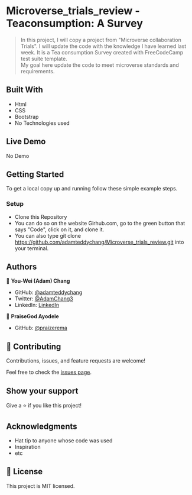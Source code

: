 # Microverse_trials_review - Teaconsumption: A Survey

> In this project, I will copy a project from "Microverse collaboration Trials". 
> I will update the code with the knowledge I have learned last week. 
> It is a Tea consumption Survey created with FreeCodeCamp test suite template.  
> My goal here update the code to meet microverse standards and requirements.



## Built With

- Html
- CSS
- Bootstrap
- No Technologies used

## Live Demo
No Demo

## Getting Started


To get a local copy up and running follow these simple example steps.

### Setup
- Clone this Repository
- You can do so on the website Girhub.com, go to the green button that says "Code", click on it, and clone it. 
- You can also type git clone https://github.com/adamteddychang/Microverse_trials_review.git into your terminal. 



## Authors

👤 **You-Wei (Adam) Chang**

- GitHub: [@adamteddychang](https://github.com/adamteddychang)
- Twitter: [@AdamChang3](https://twitter.com/AdamChang3)
- LinkedIn: [LinkedIn](https://linkedin.com/in/linkedinhandle)

👤 **PraiseGod Ayodele**
- GitHub: [@praizerema](https://github.com/praizerema)

## 🤝 Contributing

Contributions, issues, and feature requests are welcome!

Feel free to check the [issues page](../../issues/).

## Show your support

Give a ⭐️ if you like this project!

## Acknowledgments

- Hat tip to anyone whose code was used
- Inspiration
- etc

## 📝 License

This project is MIT licensed.